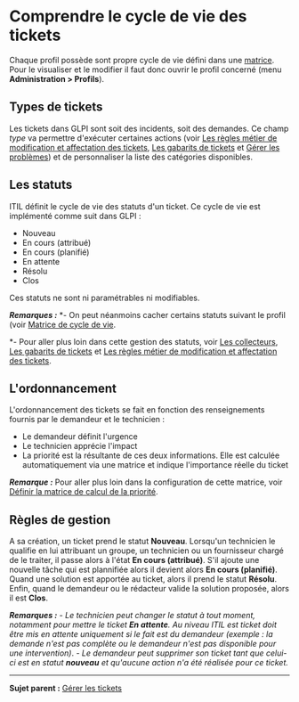 Comprendre le cycle de vie des tickets
======================================

Chaque profil possède sont propre cycle de vie défini dans une [matrice](index.php?fr/04_Module_Assistance/03_Tickets/02_Matrice_de_cycle_de_vie.md). Pour le visualiser et le modifier il faut donc ouvrir le profil concerné (menu **Administration > Profils**).

Types de tickets
----------------
Les tickets dans GLPI sont soit des incidents, soit des demandes. Ce champ *type* va permettre d'exécuter certaines actions (voir [Les règles métier de modification et affectation des tickets](helpdesk_advanced_businessrules.html "Les règles métier de modification et affectation des tickets"),
[Les gabarits de tickets](helpdesk_advanced_templates.html "Les gabarits de tickets") et
[Gérer les problèmes](helpdesk_advanced_problems.html "La gestion des problèmes"))
et de personnaliser la liste des catégories disponibles.


Les statuts
-----------
ITIL définit le cycle de vie des statuts d'un ticket. Ce cycle de vie est implémenté comme suit dans GLPI :
-   Nouveau
-   En cours (attribué)
-   En cours (planifié)
-   En attente
-   Résolu
-   Clos

Ces statuts ne sont ni paramétrables ni modifiables.

***Remarques :*** 
*- On peut néanmoins cacher certains statuts suivant le profil (voir [Matrice de cycle de vie](index.php?fr/04_Module_Assistance/04_Tickets/02_Matrice_de_cycle_de_vie.md).

*- Pour aller plus loin dans cette gestion des statuts, voir [Les collecteurs](helpdesk_advanced_collectors.html "Les collecteurs"),
[Les gabarits de tickets](helpdesk_advanced_templates.html "Les gabarits de tickets") et
[Les règles métier de modification et affectation des
tickets](helpdesk_advanced_businessrules.html "Les règles métier de modification et affectation des tickets").

L'ordonnancement
----------------
L'ordonnancement des tickets se fait en fonction des renseignements fournis par le demandeur et le technicien :

-   Le demandeur définit l'urgence
-   Le technicien apprécie l'impact
-   La priorité est la résultante de ces deux informations. Elle est calculée automatiquement via une matrice et indique l'importance     réelle du ticket

***Remarque :*** Pour aller plus loin dans la configuration de cette matrice, voir [Définir la matrice de calcul de la priorité](index.php?fr/04_Module_Assistance/03_Définir_la_matrice_de_calcul_de_la_priorité.md "Configurer la matrice d'attribution des priorités en fonction de l'urgence et de l'impact : limiter les niveaux d'urgence et d'impact disponibles.").

Règles de gestion
-----------------
A sa création, un ticket prend le statut **Nouveau**. 
Lorsqu'un technicien le qualifie en lui attribuant un groupe, un technicien ou un fournisseur chargé de le traiter, il passe alors à l'état **En cours (attribué)**. 
S'il ajoute une nouvelle tâche qui est plannifiée alors il devient alors **En cours (planifié)**. 
Quand une solution est apportée au ticket, alors il prend le statut **Résolu**. 
Enfin, quand le demandeur ou le rédacteur valide la solution proposée, alors il est **Clos**.

***Remarques :***
*- Le technicien peut changer le statut à tout moment, notamment pour mettre le ticket **En attente**. Au niveau ITIL est ticket doit être mis en attente uniquement si le fait est du demandeur (exemple : la demande n'est pas complète ou le demandeur n'est pas disponible pour une intervention)*.
*- Le demandeur peut supprimer son ticket tant que celui-ci est en statut **nouveau** et qu'aucune action n'a été réalisée pour ce ticket.*


--------
**Sujet parent :** [Gérer les
tickets](../glpi/helpdesk_ticket.html "Les tickets dans GLPI, caractéristiques et utilisation")
